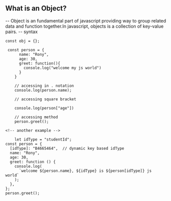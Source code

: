 ## What is an Object?

-- Object is an fundamental part of javascript providing way to group related data and function together.In javascript, objects is a collection of key-value pairs.
-- syntax 

```
const obj = {};

 const person = {
      name: "Rony",
      age: 30,
      greet: function(){
        console.log("welcome my js world")
      }
    }

    // accessing in . notation
    console.log(person.name);

    // accessing square bracket

    console.log(person["age"])

    // accessing method
    person.greet();

<!-- another example -->

    let idType = "studentId";
const person = {
  [idType]: "B4665464",  // dynamic key based idType
  name: "Rony",
  age: 30,
  greet: function () {
    console.log(
      `welcome ${person.name}, ${idType} is ${person[idType]} js world`
    );
  },
};
person.greet();

```
